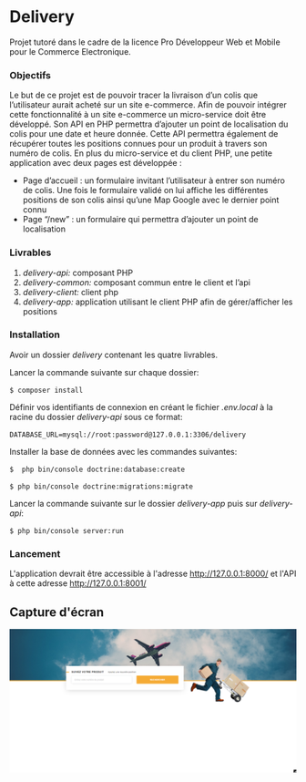 # Delivery

Projet tutoré dans le cadre de la licence Pro Développeur Web et Mobile pour le Commerce Electronique.

### Objectifs

Le but de ce projet est de pouvoir tracer la livraison d’un colis que l’utilisateur aurait acheté sur un site e-commerce. 
Afin de pouvoir intégrer cette fonctionnalité à un site e-commerce un micro-service doit être développé. 
Son API en PHP permettra d’ajouter un point de localisation du colis pour une date et heure donnée. 
Cette API permettra également de récupérer toutes les positions connues pour un produit à travers son numéro de colis. 
En plus du micro-service et du client PHP, une petite application avec deux pages est développée : 
 - Page d’accueil : un formulaire invitant l’utilisateur à entrer son numéro de colis. Une fois le formulaire validé on lui affiche les différentes positions de son colis ainsi qu’une Map Google avec le dernier point connu
 - Page “/new” : un formulaire qui permettra d’ajouter un point de localisation

### Livrables 

 1. *delivery-api:* composant PHP
 2. *delivery-common:* composant commun entre le client et l’api
 3. *delivery-client:* client php
 4. *delivery-app:* application utilisant le client PHP afin de gérer/afficher les positions

### Installation

Avoir un dossier *delivery* contenant les quatre livrables.

Lancer la commande suivante sur chaque dossier:
```
$ composer install
```

Définir vos identifiants de connexion en créant le fichier *.env.local* à la racine du dossier *delivery-api* sous ce format: 
```
DATABASE_URL=mysql://root:password@127.0.0.1:3306/delivery
```

Installer la base de données avec les commandes suivantes:
```
$  php bin/console doctrine:database:create
```
```
$ php bin/console doctrine:migrations:migrate
```

Lancer la commande suivante sur le dossier *delivery-app* puis sur *delivery-api*:
```
$ php bin/console server:run
```

### Lancement

L'application devrait être accessible à l'adresse http://127.0.0.1:8000/ et l'API à cette adresse http://127.0.0.1:8001/

## Capture d'écran

![Alt text](https://github.com/DimitriPSN/Delivery/blob/master/screenshot/home.png)
